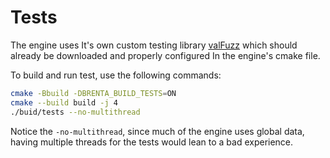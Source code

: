 # Tests

The engine uses It's own custom testing library [valFuzz](https://github.com/San7o/valFuzz)
which should already be downloaded and properly configured In the engine's cmake file.

To build and run test, use the following commands:
```bash
cmake -Bbuild -DBRENTA_BUILD_TESTS=ON
cmake --build build -j 4
./buid/tests --no-multithread
```
Notice the `-no-multithread`, since much of the engine uses global data, having multiple
threads for the tests would lean to a bad experience.
